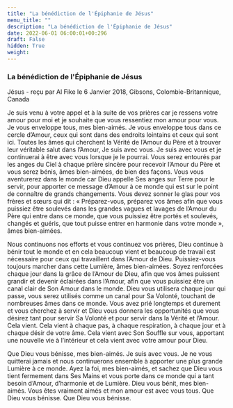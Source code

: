 ```yaml
---
title: "La bénédiction de l'Épiphanie de Jésus"
menu_title: ""
description: "La bénédiction de l'Épiphanie de Jésus"
date: 2022-06-01 06:00:01+00:296
draft: False
hidden: True
weight:
---
```

### La bénédiction de l'Épiphanie de Jésus

Jésus - reçu par Al Fike le 6 Janvier 2018, Gibsons, Colombie-Britannique, Canada

Je suis venu à votre appel et à la suite de vos prières car je ressens votre amour pour moi et je souhaite que vous ressentiez mon amour pour vous. Je vous enveloppe tous, mes bien-aimés. Je vous enveloppe tous dans ce cercle d’Amour, ceux qui sont dans des endroits lointains et ceux qui sont ici. Toutes les âmes qui cherchent la Vérité de l’Amour du Père et à trouver leur véritable salut dans l’Amour, Je suis avec vous. Je suis avec vous et je continuerai à être avec vous lorsque je le pourrai. Vous serez entourés par les anges du Ciel à chaque prière sincère pour recevoir l’Amour du Père et vous serez bénis, âmes bien-aimées, de bien des façons. Vous vous aventurerez dans le monde car Dieu appelle Ses anges sur Terre pour le servir, pour apporter ce message d’Amour à ce monde qui est sur le point de connaître de grands changements. Vous devez sonner le glas pour vos frères et sœurs qui dit :  « Préparez-vous, préparez vos âmes afin que vous puissiez être soulevés dans les grandes vagues et lavages de l’Amour du Père qui entre dans ce monde, que vous puissiez être portés et soulevés, changés et guéris, que tout puisse entrer en harmonie dans votre monde », âmes bien-aimées.

Nous continuons nos efforts et vous continuez vos prières, Dieu continue à bénir tout le monde et en cela beaucoup vient et beaucoup de travail est nécessaire pour ceux qui travaillent dans l’Amour de Dieu. Puissiez-vous toujours marcher dans cette Lumière, âmes bien-aimées. Soyez renforcées chaque jour dans la grâce de l’Amour de Dieu, afin que vos âmes puissent grandir et devenir éclairées dans l’Amour, afin que vous puissiez être un canal clair de Son Amour dans le monde. Dieu vous utilisera chaque jour qui passe, vous serez utilisés comme un canal pour Sa Volonté, touchant de nombreuses âmes dans ce monde. Vous avez prié longtemps et durement et vous cherchez à servir et Dieu vous donnera les opportunités que vous désirez tant pour servir Sa Volonté et pour servir dans la Vérité et l’Amour. Cela vient. Cela vient à chaque pas, à chaque respiration, à chaque jour et à chaque désir de votre âme. Cela vient avec Son Souffle sur vous, apportant une nouvelle vie à l’intérieur et cela vient avec votre amour pour Dieu.

Que Dieu vous bénisse, mes bien-aimés. Je suis avec vous. Je ne vous quitterai jamais et nous continuerons ensemble à apporter une plus grande Lumière à ce monde. Ayez la foi, mes bien-aimés, et sachez que Dieu vous tient fermement dans Ses Mains et vous porte dans ce monde qui a tant besoin d’Amour, d’harmonie et de Lumière. Dieu vous bénit, mes bien-aimés. Vous êtes vraiment aimés et mon amour est avec vous tous. Que Dieu vous bénisse. Que Dieu vous bénisse.



